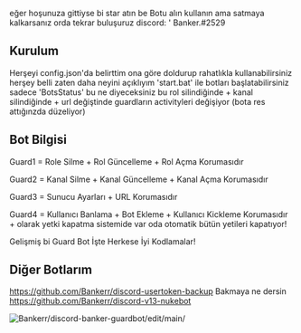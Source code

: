 eğer hoşunuza gittiyse bi star atın be Botu alın kullanın ama satmaya kalkarsanız orda tekrar buluşuruz discord: ' Banker.#2529
## Kurulum 

Herşeyi config.json'da belirttim ona göre doldurup rahatlıkla kullanabilirsiniz herşey belli zaten daha neyini açıklıyım 'start.bat' ile botları başlatabilirsiniz sadece 'BotsStatus' bu ne diyeceksiniz bu rol silindiğinde + kanal silindiğinde + url değiştinde guardların activityleri değişiyor (bota res attığınzda düzeliyor) 

## Bot Bilgisi
Guard1 = Role Silme + Rol Güncelleme + Rol Açma Korumasıdır

Guard2 = Kanal Silme + Kanal Güncelleme + Kanal Açma Korumasıdır

Guard3 = Sunucu Ayarları + URL Korumasıdır

Guard4 = Kullanıcı Banlama + Bot Ekleme + Kullanıcı Kickleme Korumasıdır + olarak yetki kapatma sistemide var oda otomatik bütün yetileri kapatıyor!

Gelişmiş bi Guard Bot İşte
Herkese İyi Kodlamalar!

## Diğer Botlarım
https://github.com/Bankerr/discord-usertoken-backup Bakmaya ne dersin
https://github.com/Bankerr/discord-v13-nukebot

<img src="https://komarev.com/ghpvc/?username=discord-banker-guardbot-main&label=Ziyaretçi%20Sayısı&color=da004e" alt="Bankerr/discord-banker-guardbot/edit/main/" /> <p>

